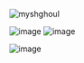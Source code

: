 <p align="left"> <img src="https://komarev.com/ghpvc/?username=myshghoul&label=%20🍟.&color=0e75b6&style=flat" alt="myshghoul" /> </p>

![image](https://github.com/user-attachments/assets/cd7d0b00-eca8-4f64-a37c-cbfb2644f6fc)
![image](https://github.com/user-attachments/assets/ace2eec7-b5b7-4a2d-952a-bd108e7c6ad2)

![image](https://github.com/user-attachments/assets/d7226793-6bf1-4b7c-9302-44dbf5121c94)
